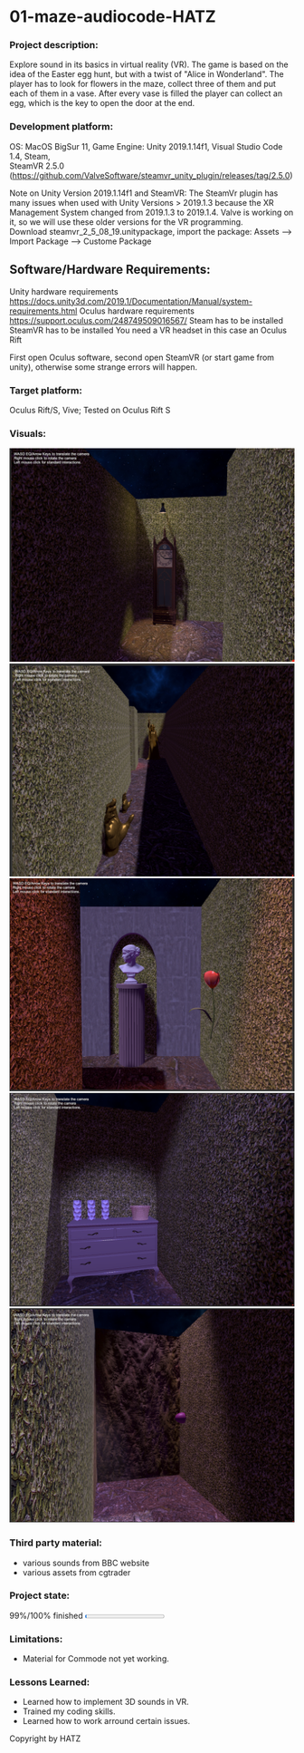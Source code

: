 # 01-maze-audiocode-HATZ

### Project description: 
Explore sound in its basics in virtual reality (VR).
The game is based on the idea of the Easter egg hunt, but with a twist of "Alice in Wonderland". The player has to look for flowers in the maze, collect three of them and put each of them in a vase. After every vase is filled the player can collect an egg, which is the key to open the door at the end.

### Development platform: 
OS: MacOS BigSur 11, Game Engine: Unity 2019.1.14f1, Visual Studio Code 1.4, Steam,  
SteamVR 2.5.0 (https://github.com/ValveSoftware/steamvr_unity_plugin/releases/tag/2.5.0)

Note on Unity Version 2019.1.14f1 and SteamVR: The SteamVr plugin has many issues when used with Unity Versions > 2019.1.3 because the XR Management System changed from 2019.1.3 to 2019.1.4. Valve is working on it, so we will use these older versions for the VR programming.  
Download steamvr_2_5_08_19.unitypackage, import the package: Assets --> Import Package --> Custome Package

## Software/Hardware Requirements: 
Unity hardware requirements https://docs.unity3d.com/2019.1/Documentation/Manual/system-requirements.html 
Oculus hardware requirements https://support.oculus.com/248749509016567/
Steam has to be installed
SteamVR has to be installed
You need a VR headset in this case an Oculus Rift

First open Oculus software, second open SteamVR (or start game from unity), otherwise some strange errors will happen. 


### Target platform: 
Oculus Rift/S, Vive; 
Tested on Oculus Rift S

### Visuals: 
![ScreenShot](https://github.com/4ahmnm2021-G3-G4/01-maze-audiocode-HATZ01/blob/main/Screenshots/Bildschirmfoto%202021-06-21%20um%2008.52.03.png)
![ScreenShot](https://github.com/4ahmnm2021-G3-G4/01-maze-audiocode-HATZ01/blob/main/Screenshots/Bildschirmfoto%202021-06-21%20um%2008.52.25.png)
![ScreenShot](https://github.com/4ahmnm2021-G3-G4/01-maze-audiocode-HATZ01/blob/main/Screenshots/Bildschirmfoto%202021-06-21%20um%2008.52.48.png)
![ScreenShot](https://github.com/4ahmnm2021-G3-G4/01-maze-audiocode-HATZ01/blob/main/Screenshots/Bildschirmfoto%202021-06-21%20um%2008.53.09.png)
![ScreenShot](https://github.com/4ahmnm2021-G3-G4/01-maze-audiocode-HATZ01/blob/main/Screenshots/Bildschirmfoto%202021-06-21%20um%2008.53.40.png)

### Third party material: 
- various sounds from BBC website
- various assets from cgtrader

### Project state: 
99%/100% finished
<progress max="100" value="2"></progress>

### Limitations: 
- Material for Commode not yet working.

### Lessons Learned: 
- Learned how to implement 3D sounds in VR.
- Trained my coding skills.
- Learned how to work arround certain issues.

Copyright by HATZ

